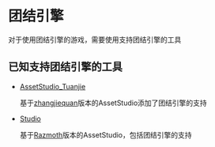 # 团结引擎

对于使用团结引擎的游戏，需要使用支持团结引擎的工具

## 已知支持团结引擎的工具

- [AssetStudio_Tuanjie](https://github.com/SiMaLaoShi/AssetStudio_Tuanjie)

    基于[zhangjiequan](https://github.com/zhangjiequan)版本的AssetStudio添加了团结引擎的支持

- [Studio](https://github.com/AXiX-official/Studio)

    基于[Razmoth](https://github.com/Razmoth)版本的AssetStudio，包括团结引擎的支持
